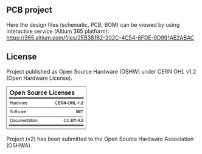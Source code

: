 ## PCB project

Here the design files (schematic, PCB, BOM) can be viewed by using interactive service (Altium 365 platform):
https://365.altium.com/files/2EB381B2-202C-4C54-8FDE-9D991AE2ABAC

## License

Project published as Open Source Hardware (OSHW) under CERN OHL v1.2 (Open Hardware License).

![Screenshot](oshw_facts.png)

Project (v2) has been submitted to the Open Source Hardware Association (OSHWA).
